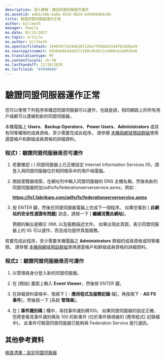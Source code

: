 ```yaml
---
description: 深入瞭解：確認同盟伺服器可運作
ms.assetid: ad61c586-ba8a-4534-8824-b45994d60c6b
title: 驗證同盟伺服器運作正常
author: billmath
manager: femila
ms.date: 05/31/2017
ms.topic: article
ms.author: billmath
ms.openlocfilehash: 1940f07343466307226e7f956b63146fb29d0ad4
ms.sourcegitcommit: 65b6de6b44d41f1180c45db11cdd60cb2a093b46
ms.translationtype: MT
ms.contentlocale: zh-TW
ms.lasthandoff: 12/10/2020
ms.locfileid: "97049046"
---
```

# <a name="verify-that-a-federation-server-is-operational"></a>驗證同盟伺服器運作正常


您可以使用下列程序來確認同盟伺服器可以運作，也就是說，相同網路上的所有用戶端都可以連線到新的同盟伺服器。

本機電腦上 **Users**、**Backup Operators**、**Power Users**、**Administrators** 或具有同等權限的成員資格，至少需要完成此程序。  請參閱 [本機與網域預設群組](https://go.microsoft.com/fwlink/?LinkId=83477)使用適當帳戶和群組成員資格的詳細資料。

### <a name="procedure-1-to-verify-that-a-federation-server-is-operational"></a>程式1：驗證同盟伺服器是否可運作

1.  若要確認 \( \) 同盟伺服器上已正確設定 Internet Information Services IIS，請登入與同盟伺服器位於相同樹系中的用戶端電腦。

2.  開啟瀏覽器視窗，在網址列中輸入同盟伺服器的 DNS 主機名稱，然後為新的同盟伺服器附加/adfs/fs/federationserverservice.asmx，例如：

    **https://fs1.fabrikam.com/adfs/fs/federationserverservice.asmx**

3.  按 ENTER 鍵，然後在同盟伺服器電腦上完成下一個程序。 如果您看到 [ **此網站的安全性憑證有問題**] 訊息，請按一下 [ **繼續流覽此網站**]。

    預期的輸出是顯示 XML 以及服務描述文件。 如果出現此頁面，表示同盟伺服器上的 IIS 可以運作，而且成功提供頁面服務。

若要完成此程序，至少需要本機電腦之 **Administrators** 群組的成員資格或同等權限。  請參閱 [本機與網域預設群組](https://go.microsoft.com/fwlink/?LinkId=83477)使用適當帳戶和群組成員資格的詳細資料。

### <a name="procedure-2-to-verify-that-a-federation-server-is-operational"></a>程式2：驗證同盟伺服器是否可運作

1.  以管理員身分登入新的同盟伺服器。

2.  在 [開始] 畫面上輸入 **Event Viewer**，然後按 ENTER 鍵。

3.  在詳細資料窗格中，按兩下 [ \- **應用程式及服務記錄** 檔]，再按兩下 \- **AD FS 事件**]，然後按一下 [系統 **管理員**]。

4.  在 [ **事件識別碼** ] 欄中，尋找事件識別碼100。 如果同盟伺服器的設定正確，您將會看見事件識別碼為 100 的新事件 (位於事件檢視器的 [應用程式] 記錄檔中)。 此事件可驗證同盟伺服器已能夠與 Federation Service 進行通訊。

## <a name="additional-references"></a>其他參考資料
[檢查清單：設定同盟伺服器](Checklist--Setting-Up-a-Federation-Server.md)


